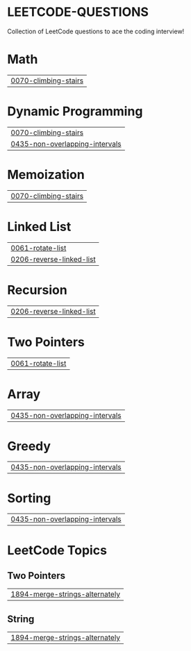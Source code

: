 # LEETCODE-QUESTIONS
Collection of LeetCode questions to ace the coding interview!


# Math
|  |
| ------- |
| [0070-climbing-stairs](https://github.com/IshanChand/LEETCODE-QUESTIONS/tree/master/0070-climbing-stairs) |
# Dynamic Programming
|  |
| ------- |
| [0070-climbing-stairs](https://github.com/IshanChand/LEETCODE-QUESTIONS/tree/master/0070-climbing-stairs) |
| [0435-non-overlapping-intervals](https://github.com/IshanChand/LEETCODE-QUESTIONS/tree/master/0435-non-overlapping-intervals) |
# Memoization
|  |
| ------- |
| [0070-climbing-stairs](https://github.com/IshanChand/LEETCODE-QUESTIONS/tree/master/0070-climbing-stairs) |
# Linked List
|  |
| ------- |
| [0061-rotate-list](https://github.com/IshanChand/LEETCODE-QUESTIONS/tree/master/0061-rotate-list) |
| [0206-reverse-linked-list](https://github.com/IshanChand/LEETCODE-QUESTIONS/tree/master/0206-reverse-linked-list) |
# Recursion
|  |
| ------- |
| [0206-reverse-linked-list](https://github.com/IshanChand/LEETCODE-QUESTIONS/tree/master/0206-reverse-linked-list) |
# Two Pointers
|  |
| ------- |
| [0061-rotate-list](https://github.com/IshanChand/LEETCODE-QUESTIONS/tree/master/0061-rotate-list) |
# Array
|  |
| ------- |
| [0435-non-overlapping-intervals](https://github.com/IshanChand/LEETCODE-QUESTIONS/tree/master/0435-non-overlapping-intervals) |
# Greedy
|  |
| ------- |
| [0435-non-overlapping-intervals](https://github.com/IshanChand/LEETCODE-QUESTIONS/tree/master/0435-non-overlapping-intervals) |
# Sorting
|  |
| ------- |
| [0435-non-overlapping-intervals](https://github.com/IshanChand/LEETCODE-QUESTIONS/tree/master/0435-non-overlapping-intervals) |
<!---LeetCode Topics Start-->
# LeetCode Topics
## Two Pointers
|  |
| ------- |
| [1894-merge-strings-alternately](https://github.com/IshanChand/LEETCODE-QUESTIONS/tree/master/1894-merge-strings-alternately) |
## String
|  |
| ------- |
| [1894-merge-strings-alternately](https://github.com/IshanChand/LEETCODE-QUESTIONS/tree/master/1894-merge-strings-alternately) |
<!---LeetCode Topics End-->